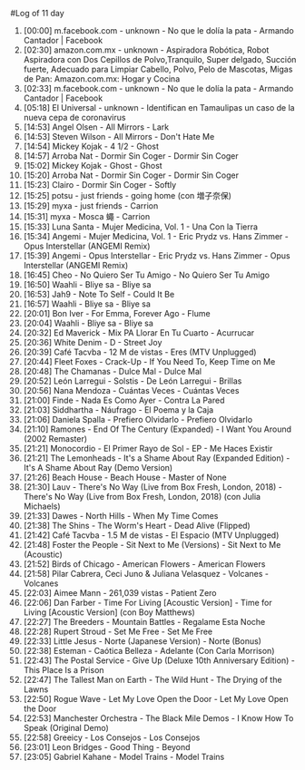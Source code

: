 #Log of 11 day

1. [00:00] m.facebook.com - unknown - No que le dolía la pata - Armando Cantador | Facebook
1. [02:30] amazon.com.mx - unknown - Aspiradora Robótica, Robot Aspiradora con Dos Cepillos de Polvo,Tranquilo, Super delgado, Succión fuerte, Adecuado para Limpiar Cabello, Polvo, Pelo de Mascotas, Migas de Pan: Amazon.com.mx: Hogar y Cocina
1. [02:33] m.facebook.com - unknown - No que le dolía la pata - Armando Cantador | Facebook
1. [05:18] El Universal - unknown - Identifican en Tamaulipas un caso de la nueva cepa de coronavirus
1. [14:53] Angel Olsen - All Mirrors - Lark
1. [14:53] Steven Wilson - All Mirrors - Don't Hate Me
1. [14:54] Mickey Kojak - 4 1/2 - Ghost
1. [14:57] Arroba Nat - Dormir Sin Coger - Dormir Sin Coger
1. [15:02] Mickey Kojak - Ghost - Ghost
1. [15:20] Arroba Nat - Dormir Sin Coger - Dormir Sin Coger
1. [15:23] Clairo - Dormir Sin Coger - Softly
1. [15:25] potsu - just friends - going home (con 増子奈保)
1. [15:29] myxa - just friends - Carrion
1. [15:31] myxa - Mosca 蠅 - Carrion
1. [15:33] Luna Santa - Mujer Medicina, Vol. 1 - Una Con la Tierra
1. [15:34] Angemi - Mujer Medicina, Vol. 1 - Eric Prydz vs. Hans Zimmer - Opus Interstellar (ANGEMI Remix)
1. [15:39] Angemi - Opus Interstellar - Eric Prydz vs. Hans Zimmer - Opus Interstellar (ANGEMI Remix)
1. [16:45] Cheo - No Quiero Ser Tu Amigo - No Quiero Ser Tu Amigo
1. [16:50] Waahli - Bliye sa - Bliye sa
1. [16:53] Jah9 - Note To Self - Could It Be
1. [16:57] Waahli - Bliye sa - Bliye sa
1. [20:01] Bon Iver - For Emma, Forever Ago - Flume
1. [20:04] Waahli - Bliye sa - Bliye sa
1. [20:32] Ed Maverick - Mix PA Llorar En Tu Cuarto - Acurrucar
1. [20:36] White Denim - D - Street Joy
1. [20:39] Café Tacvba - 12 M de vistas - Eres (MTV Unplugged)
1. [20:44] Fleet Foxes - Crack-Up - If You Need To, Keep Time on Me
1. [20:48] The Chamanas - Dulce Mal - Dulce Mal
1. [20:52] León Larregui - Solstis - De León Larregui - Brillas
1. [20:56] Nana Mendoza - Cuántas Veces - Cuántas Veces
1. [21:00] Finde - Nada Es Como Ayer - Contra La Pared
1. [21:03] Siddhartha - Náufrago - El Poema y la Caja
1. [21:06] Daniela Spalla - Prefiero Olvidarlo - Prefiero Olvidarlo
1. [21:10] Ramones - End Of The Century (Expanded) - I Want You Around (2002 Remaster)
1. [21:21] Monocordio - El Primer Rayo de Sol - EP - Me Haces Existir
1. [21:21] The Lemonheads - It's a Shame About Ray (Expanded Edition) - It's A Shame About Ray (Demo Version)
1. [21:26] Beach House - Beach House - Master of None
1. [21:30] Lauv - There's No Way (Live from Box Fresh, London, 2018) - There's No Way (Live from Box Fresh, London, 2018) (con Julia Michaels)
1. [21:33] Dawes - North Hills - When My Time Comes
1. [21:38] The Shins - The Worm's Heart - Dead Alive (Flipped)
1. [21:42] Café Tacvba - 1.5 M de vistas - El Espacio (MTV Unplugged)
1. [21:48] Foster the People - Sit Next to Me (Versions) - Sit Next to Me (Acoustic)
1. [21:52] Birds of Chicago - American Flowers - American Flowers
1. [21:58] Pilar Cabrera, Ceci Juno & Juliana Velasquez - Volcanes - Volcanes
1. [22:03] Aimee Mann - 261,039 vistas - Patient Zero
1. [22:06] Dan Farber - Time For Living [Acoustic Version] - Time for Living [Acoustic Version] (con Boy Matthews)
1. [22:27] The Breeders - Mountain Battles - Regalame Esta Noche
1. [22:28] Rupert Stroud - Set Me Free - Set Me Free
1. [22:33] Little Jesus - Norte (Japanese Version) - Norte (Bonus)
1. [22:38] Esteman - Caótica Belleza - Adelante (Con Carla Morrison)
1. [22:43] The Postal Service - Give Up (Deluxe 10th Anniversary Edition) - This Place Is a Prison
1. [22:47] The Tallest Man on Earth - The Wild Hunt - The Drying of the Lawns
1. [22:50] Rogue Wave - Let My Love Open the Door - Let My Love Open the Door
1. [22:53] Manchester Orchestra - The Black Mile Demos - I Know How To Speak (Original Demo)
1. [22:58] Greeicy - Los Consejos - Los Consejos
1. [23:01] Leon Bridges - Good Thing - Beyond
1. [23:05] Gabriel Kahane - Model Trains - Model Trains
